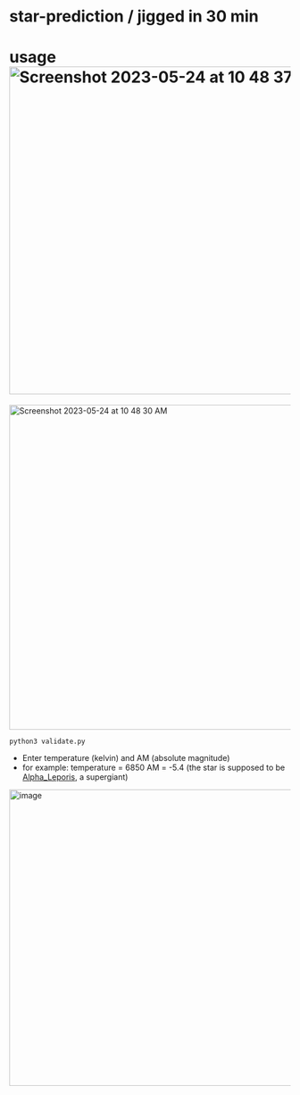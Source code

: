 # star-prediction / jigged in 30 min




# usage<img width="587" alt="Screenshot 2023-05-24 at 10 48 37 AM" src="https://github.com/justanotherinternetguy/star-prediction/assets/96833060/6c018b54-5f90-449f-804e-6820f502a55e">
<img width="582" alt="Screenshot 2023-05-24 at 10 48 30 AM" src="https://github.com/justanotherinternetguy/star-prediction/assets/96833060/5b40023f-80ff-49ae-a447-7a353518495b">

`python3 validate.py`
- Enter temperature (kelvin) and AM (absolute magnitude)
- for example:
temperature = 6850
AM = -5.4
(the star is supposed to be [Alpha_Leporis](https://en.wikipedia.org/wiki/Alpha_Leporis), a supergiant)

<img width="531" alt="image" src="https://github.com/justanotherinternetguy/star-prediction/assets/96833060/656dd213-db48-4126-9930-6b368d276175">
